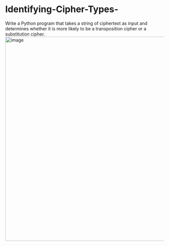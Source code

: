 # Identifying-Cipher-Types-
Write a Python program that takes a string of ciphertext as input and determines whether it is more likely to be a transposition cipher or a substitution cipher.
<img width="1066" height="647" alt="image" src="https://github.com/user-attachments/assets/47ea4957-595b-4388-88ed-52cc7ec6ab73" />
